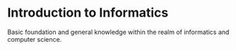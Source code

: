 # Introduction to Informatics

Basic foundation and general knowledge within the realm of informatics and computer science.